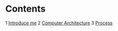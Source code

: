 <!-- TITLE: Operating Systems -->
<!-- SUBTITLE: A quick view for Operating Systems -->

# Contents
1 [Introduce me](/operating-systems/intro)
2 [Computer Architecture](/operating-systems/computer-architecture)
3 [Process](/operating-systems/processes)